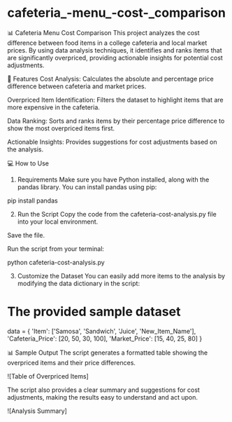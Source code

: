 # cafeteria_-menu_-cost-_comparison


📊 Cafeteria Menu Cost Comparison
This project analyzes the cost difference between food items in a college cafeteria and local market prices. By using data analysis techniques, it identifies and ranks items that are significantly overpriced, providing actionable insights for potential cost adjustments.

🌟 Features
Cost Analysis: Calculates the absolute and percentage price difference between cafeteria and market prices.

Overpriced Item Identification: Filters the dataset to highlight items that are more expensive in the cafeteria.

Data Ranking: Sorts and ranks items by their percentage price difference to show the most overpriced items first.

Actionable Insights: Provides suggestions for cost adjustments based on the analysis.

💻 How to Use
1. Requirements
Make sure you have Python installed, along with the pandas library. You can install pandas using pip:

pip install pandas

2. Run the Script
Copy the code from the cafeteria-cost-analysis.py file into your local environment.

Save the file.

Run the script from your terminal:

python cafeteria-cost-analysis.py

3. Customize the Dataset
You can easily add more items to the analysis by modifying the data dictionary in the script:

# The provided sample dataset
data = {
    'Item': ['Samosa', 'Sandwich', 'Juice', 'New_Item_Name'],
    'Cafeteria_Price': [20, 50, 30, 100],
    'Market_Price': [15, 40, 25, 80]
}

📊 Sample Output
The script generates a formatted table showing the overpriced items and their price differences.

![Table of Overpriced Items]

The script also provides a clear summary and suggestions for cost adjustments, making the results easy to understand and act upon.

![Analysis Summary]
